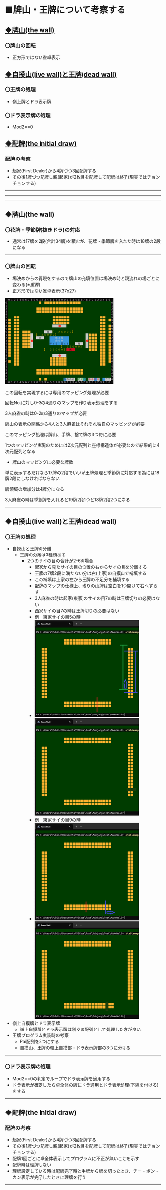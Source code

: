 # ■牌山・王牌について考察する

## [◆牌山(the wall)](#牌山)
### 〇牌山の回転
- 正方形ではない雀卓表示
## [◆自摸山(live wall)と王牌(dead wall)](#王牌)
### 〇王牌の処理
- 嶺上牌とドラ表示牌
### 〇ドラ表示牌の処理
- Mod2==0
## [◆配牌(the initial draw)](#配牌)
### 配牌の考察
- 起家(First Dealer)から4牌づつ3回配牌する
- その後1牌づつ配牌し親(起家)が2枚目を配牌して配牌は終了(現実ではチョンチョンする)
----
----
----
## <a id=牌山>◆牌山(the wall)</a>
### 〇花牌・季節牌(抜きドラ)の対応
- 通常は17牌を2段(合計34牌)を積むが、花牌・季節牌を入れた時は18牌の2段になる
----
### 〇牌山の回転
- 場決めからの再現をするので牌山の充填位置は場決め時と親流れの場ごとに変わる(*※重要*)
- 正方形ではない雀卓表示(37x27)

![](thumb_MahjangImageMap.png)

この回転を実現するには専用のマッピング処理が必要

回転No.に対し0-3の4通りのマップを作り表示処理をする

3人麻雀の時は0-2の3通りのマップが必要

牌山の表示の関係から4人と3人麻雀はそれぞれ独自のマッピングが必要

このマッピング処理は牌山、手牌、捨て牌の3つ毎に必要

1つのマッピング実現のためには2次元配列と座標構造体が必要なので結果的に4次元配列となる

- 牌山のマッピングに必要な牌数

単に表示するだけなら17牌の2段でいいが王牌処理と季節牌に対応する為には18牌2段にしなければならない

牌領域の増加分は4牌分になる

3人麻雀の時は季節牌を入れると19牌2段1つと18牌2段2つになる

----
## <a id=王牌>◆自摸山(live wall)と王牌(dead wall)</a>
### 〇王牌の処理
- 自摸山と王牌の分離
  - 王牌の分離は3種類ある
    - 2つのサイの目の合計が2-6の場合
      - 起家から見たサイの目の位置の右からサイの目を分離する
      - 王牌の7牌2段に満たない分は右(上家)の自摸山で補填する
      - この補填は上家の左から王牌の不足分を補填する
      - 配牌のマップの仕様上、残りの山牌は空白を1つ開けて右へずらす
      - 3人麻雀の時は起家(東家)のサイの目7の時は王牌切りの必要はない
      - 西家サイの目7の時は王牌切りの必要はない
      - 例：東家サイの目5の時
      - ![](thumb_王牌切りその1.png)![](thumb_王牌切りその2.png)
      - 例：東家サイの目9の時
      - ![](thumb_王牌切りその3.png)![](thumb_王牌切りその4.png)
- 嶺上自摸牌とドラ表示牌
  - 嶺上自摸牌とドラ表示牌は別々の配列として処理した方が良い
- 王牌プログラム実装時の考察
  - Pai配列を3つにする
  - 自摸山、王牌の嶺上自摸部・ドラ表示牌部の3つに分ける
----
### 〇ドラ表示牌の処理
- Mod2==0の判定でループでドラ表示牌を適用する
- ドラ表示が確定したら卓全体の牌にドラ適用とドラ表示処理(下線を付ける)をする
----
## <a id=配牌>◆配牌(the initial draw)</a>
### 配牌の考察
- 起家(First Dealer)から4牌づつ3回配牌する
- その後1牌づつ配牌し親(起家)が2枚目を配牌して配牌は終了(現実ではチョンチョンする)
- 配牌1回ごとに卓全体表示してプログラムに不正が無いことを示す
- 配牌時は理牌しない
- 理牌設定している時は配牌完了時と手牌から牌を切ったとき、チー・ポン・カン表示が完了したときに理牌を行う
----

















